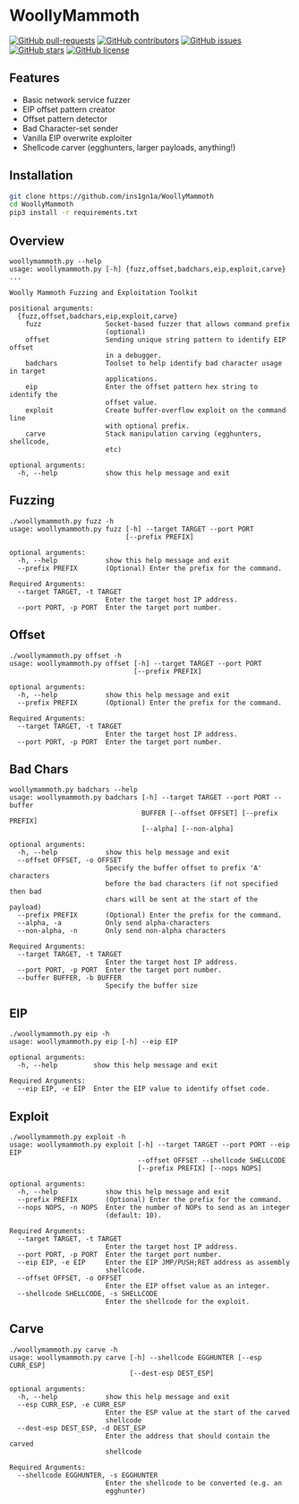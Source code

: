 # WoollyMammoth

[![GitHub pull-requests](https://img.shields.io/github/issues-pr/ins1gn1a/WoollyMammoth.svg)](https://GitHub.com/ins1gn1a/WoollyMammoth/pulls/)
[![GitHub contributors](https://img.shields.io/github/contributors/ins1gn1a/WoollyMammoth.svg)](https://GitHub.com/ins1gn1a/WoollyMammoth/graphs/contributors/)
[![GitHub issues](https://img.shields.io/github/issues/ins1gn1a/WoollyMammoth)](https://github.com/ins1gn1a/WoollyMammoth/issues)
[![GitHub stars](https://img.shields.io/github/stars/ins1gn1a/WoollyMammoth)](https://github.com/ins1gn1a/WoollyMammoth/stargazers)
[![GitHub license](https://img.shields.io/github/license/ins1gn1a/WoollyMammoth)](https://github.com/ins1gn1a/WoollyMammoth/blob/master/LICENSE)

## Features
* Basic network service fuzzer
* EIP offset pattern creator
* Offset pattern detector
* Bad Character-set sender
* Vanilla EIP overwrite exploiter
* Shellcode carver (egghunters, larger payloads, anything!)

## Installation
```bash
git clone https://github.com/ins1gn1a/WoollyMammoth
cd WoollyMammoth
pip3 install -r requirements.txt
```

## Overview

```
woollymammoth.py --help
usage: woollymammoth.py [-h] {fuzz,offset,badchars,eip,exploit,carve} ...

Woolly Mammoth Fuzzing and Exploitation Toolkit

positional arguments:
  {fuzz,offset,badchars,eip,exploit,carve}
    fuzz                Socket-based fuzzer that allows command prefix
                        (optional)
    offset              Sending unique string pattern to identify EIP offset
                        in a debugger.
    badchars            Toolset to help identify bad character usage in target
                        applications.
    eip                 Enter the offset pattern hex string to identify the
                        offset value.
    exploit             Create buffer-overflow exploit on the command line
                        with optional prefix.
    carve               Stack manipulation carving (egghunters, shellcode,
                        etc)

optional arguments:
  -h, --help            show this help message and exit

```

## Fuzzing
```
./woollymammoth.py fuzz -h
usage: woollymammoth.py fuzz [-h] --target TARGET --port PORT
                             [--prefix PREFIX]

optional arguments:
  -h, --help            show this help message and exit
  --prefix PREFIX       (Optional) Enter the prefix for the command.

Required Arguments:
  --target TARGET, -t TARGET
                        Enter the target host IP address.
  --port PORT, -p PORT  Enter the target port number.
```

## Offset
```
./woollymammoth.py offset -h
usage: woollymammoth.py offset [-h] --target TARGET --port PORT
                               [--prefix PREFIX]

optional arguments:
  -h, --help            show this help message and exit
  --prefix PREFIX       (Optional) Enter the prefix for the command.

Required Arguments:
  --target TARGET, -t TARGET
                        Enter the target host IP address.
  --port PORT, -p PORT  Enter the target port number.
```
## Bad Chars
```
woollymammoth.py badchars --help
usage: woollymammoth.py badchars [-h] --target TARGET --port PORT --buffer
                                 BUFFER [--offset OFFSET] [--prefix PREFIX]
                                 [--alpha] [--non-alpha]

optional arguments:
  -h, --help            show this help message and exit
  --offset OFFSET, -o OFFSET
                        Specify the buffer offset to prefix 'A' characters
                        before the bad characters (if not specified then bad
                        chars will be sent at the start of the payload)
  --prefix PREFIX       (Optional) Enter the prefix for the command.
  --alpha, -a           Only send alpha-characters
  --non-alpha, -n       Only send non-alpha characters

Required Arguments:
  --target TARGET, -t TARGET
                        Enter the target host IP address.
  --port PORT, -p PORT  Enter the target port number.
  --buffer BUFFER, -b BUFFER
                        Specify the buffer size
```

## EIP
```
./woollymammoth.py eip -h
usage: woollymammoth.py eip [-h] --eip EIP

optional arguments:
  -h, --help         show this help message and exit

Required Arguments:
  --eip EIP, -e EIP  Enter the EIP value to identify offset code.
```

## Exploit
```
./woollymammoth.py exploit -h
usage: woollymammoth.py exploit [-h] --target TARGET --port PORT --eip EIP
                                --offset OFFSET --shellcode SHELLCODE
                                [--prefix PREFIX] [--nops NOPS]

optional arguments:
  -h, --help            show this help message and exit
  --prefix PREFIX       (Optional) Enter the prefix for the command.
  --nops NOPS, -n NOPS  Enter the number of NOPs to send as an integer
                        (default: 10).

Required Arguments:
  --target TARGET, -t TARGET
                        Enter the target host IP address.
  --port PORT, -p PORT  Enter the target port number.
  --eip EIP, -e EIP     Enter the EIP JMP/PUSH;RET address as assembly
                        shellcode.
  --offset OFFSET, -o OFFSET
                        Enter the EIP offset value as an integer.
  --shellcode SHELLCODE, -s SHELLCODE
                        Enter the shellcode for the exploit.
```

## Carve
```
./woollymammoth.py carve -h
usage: woollymammoth.py carve [-h] --shellcode EGGHUNTER [--esp CURR_ESP]
                              [--dest-esp DEST_ESP]

optional arguments:
  -h, --help            show this help message and exit
  --esp CURR_ESP, -e CURR_ESP
                        Enter the ESP value at the start of the carved
                        shellcode
  --dest-esp DEST_ESP, -d DEST_ESP
                        Enter the address that should contain the carved
                        shellcode

Required Arguments:
  --shellcode EGGHUNTER, -s EGGHUNTER
                        Enter the shellcode to be converted (e.g. an
                        egghunter)
```
